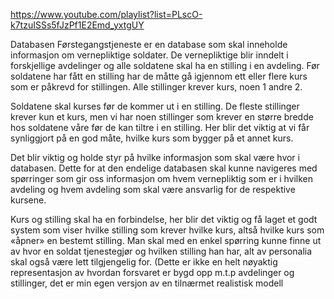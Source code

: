 https://www.youtube.com/playlist?list=PLscO-k7tzuISSs5fJzPf1E2Emd_yxtgUY


Databasen Førstegangstjeneste er en database som skal inneholde informasjon om
vernepliktige soldater. De vernepliktige blir inndelt i forskjellige avdelinger og alle
soldatene skal ha en stilling i en avdeling. Før soldatene har fått en stilling har de måtte gå
igjennom ett eller flere kurs som er påkrevd for stillingen. Alle stillinger krever kurs, noen 1
andre 2.

Soldatene skal kurses før de kommer ut i en stilling. De fleste stillinger krever kun et kurs,
men vi har noen stillinger som krever en større bredde hos soldatene våre før de kan tiltre
i en stilling. Her blir det viktig at vi får synliggjort på en god måte, hvilke kurs som bygger
på et annet kurs.

Det blir viktig og holde styr på hvilke informasjon som skal være hvor i databasen. Dette
for at den endelige databasen skal kunne navigeres med spørringer som gir oss
informasjon om hvem vernepliktig som er i hvilken avdeling og hvem avdeling som skal
være ansvarlig for de respektive kursene.

Kurs og stilling skal ha en forbindelse, her blir det viktig og få laget et godt system som
viser hvilke stilling som krever hvilke kurs, altså hvilke kurs som «åpner» en bestemt
stilling. Man skal med en enkel spørring kunne finne ut av hvor en soldat tjenestegjør og
hvilken stilling han har, alt av personalia skal også være lett tilgjengelig for.
(Dette er ikke en helt nøyaktig representasjon av hvordan forsvaret er bygd opp m.t.p
avdelinger og stillinger, det er min egen versjon av en tilnærmet realistisk modell
